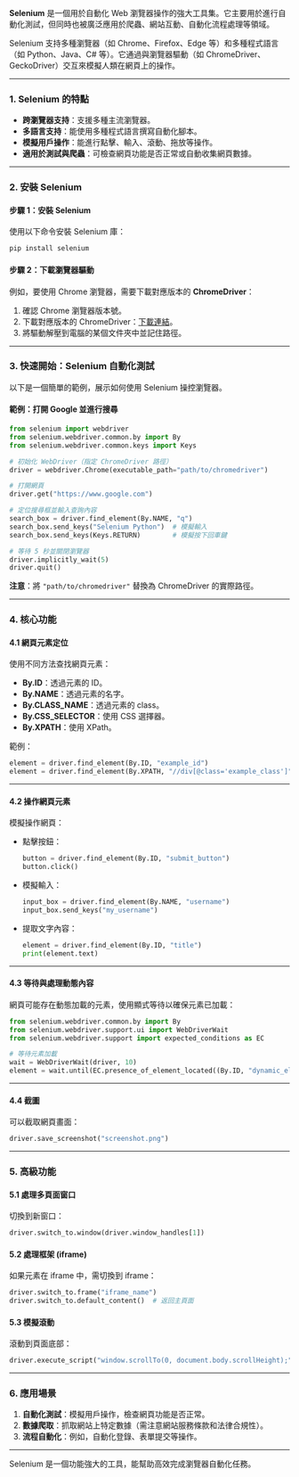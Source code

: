 **Selenium** 是一個用於自動化 Web 瀏覽器操作的強大工具集。它主要用於進行自動化測試，但同時也被廣泛應用於爬蟲、網站互動、自動化流程處理等領域。

Selenium 支持多種瀏覽器（如 Chrome、Firefox、Edge 等）和多種程式語言（如 Python、Java、C# 等）。它通過與瀏覽器驅動（如 ChromeDriver、GeckoDriver）交互來模擬人類在網頁上的操作。

---

### **1. Selenium 的特點**
- **跨瀏覽器支持**：支援多種主流瀏覽器。
- **多語言支持**：能使用多種程式語言撰寫自動化腳本。
- **模擬用戶操作**：能進行點擊、輸入、滾動、拖放等操作。
- **適用於測試與爬蟲**：可檢查網頁功能是否正常或自動收集網頁數據。

---

### **2. 安裝 Selenium**
#### **步驟 1：安裝 Selenium**
使用以下命令安裝 Selenium 庫：
```bash
pip install selenium
```

#### **步驟 2：下載瀏覽器驅動**
例如，要使用 Chrome 瀏覽器，需要下載對應版本的 **ChromeDriver**：
1. 確認 Chrome 瀏覽器版本號。
2. 下載對應版本的 ChromeDriver：[下載連結](https://chromedriver.chromium.org/downloads)。
3. 將驅動解壓到電腦的某個文件夾中並記住路徑。

---

### **3. 快速開始：Selenium 自動化測試**
以下是一個簡單的範例，展示如何使用 Selenium 操控瀏覽器。

#### **範例：打開 Google 並進行搜尋**
```python
from selenium import webdriver
from selenium.webdriver.common.by import By
from selenium.webdriver.common.keys import Keys

# 初始化 WebDriver（指定 ChromeDriver 路徑）
driver = webdriver.Chrome(executable_path="path/to/chromedriver")

# 打開網頁
driver.get("https://www.google.com")

# 定位搜尋框並輸入查詢內容
search_box = driver.find_element(By.NAME, "q")
search_box.send_keys("Selenium Python")  # 模擬輸入
search_box.send_keys(Keys.RETURN)        # 模擬按下回車鍵

# 等待 5 秒並關閉瀏覽器
driver.implicitly_wait(5)
driver.quit()
```
**注意**：將 `"path/to/chromedriver"` 替換為 ChromeDriver 的實際路徑。

---

### **4. 核心功能**
#### **4.1 網頁元素定位**
使用不同方法查找網頁元素：
- **By.ID**：透過元素的 ID。
- **By.NAME**：透過元素的名字。
- **By.CLASS_NAME**：透過元素的 class。
- **By.CSS_SELECTOR**：使用 CSS 選擇器。
- **By.XPATH**：使用 XPath。

範例：
```python
element = driver.find_element(By.ID, "example_id")
element = driver.find_element(By.XPATH, "//div[@class='example_class']")
```

---

#### **4.2 操作網頁元素**
模擬操作網頁：
- 點擊按鈕：
  ```python
  button = driver.find_element(By.ID, "submit_button")
  button.click()
  ```
- 模擬輸入：
  ```python
  input_box = driver.find_element(By.NAME, "username")
  input_box.send_keys("my_username")
  ```
- 提取文字內容：
  ```python
  element = driver.find_element(By.ID, "title")
  print(element.text)
  ```

---

#### **4.3 等待與處理動態內容**
網頁可能存在動態加載的元素，使用顯式等待以確保元素已加載：
```python
from selenium.webdriver.common.by import By
from selenium.webdriver.support.ui import WebDriverWait
from selenium.webdriver.support import expected_conditions as EC

# 等待元素加載
wait = WebDriverWait(driver, 10)
element = wait.until(EC.presence_of_element_located((By.ID, "dynamic_element_id")))
```

---

#### **4.4 截圖**
可以截取網頁畫面：
```python
driver.save_screenshot("screenshot.png")
```

---

### **5. 高級功能**
#### **5.1 處理多頁面窗口**
切換到新窗口：
```python
driver.switch_to.window(driver.window_handles[1])
```

#### **5.2 處理框架 (iframe)**
如果元素在 iframe 中，需切換到 iframe：
```python
driver.switch_to.frame("iframe_name")
driver.switch_to.default_content()  # 返回主頁面
```

#### **5.3 模擬滾動**
滾動到頁面底部：
```python
driver.execute_script("window.scrollTo(0, document.body.scrollHeight);")
```

---

### **6. 應用場景**
1. **自動化測試**：模擬用戶操作，檢查網頁功能是否正常。
2. **數據爬取**：抓取網站上特定數據（需注意網站服務條款和法律合規性）。
3. **流程自動化**：例如，自動化登錄、表單提交等操作。

---

Selenium 是一個功能強大的工具，能幫助高效完成瀏覽器自動化任務。
